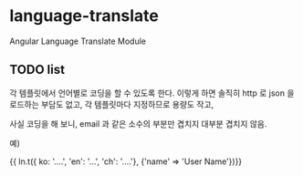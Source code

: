 # language-translate
Angular Language Translate Module

## TODO list

각 템플릿에서 언어별로 코딩을 할 수 있도록 한다. 이렇게 하면 솔직히 http 로 json 을 로드하는 부담도 없고, 각 템플릿마다 지정하므로 용량도 작고,

사실 코딩을 해 보니, email 과 같은 소수의 부분만 겹치지 대부분 겹치지 않음.


예)

{{ ln.t({ ko: '....', 'en': '...', 'ch': '....'}, {'name' => 'User Name'})}}